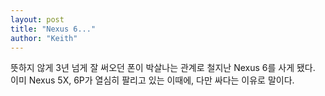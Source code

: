 ```yaml
---
layout: post
title: "Nexus 6..."
author: "Keith"
---
```


뜻하지 않게 3년 넘게 잘 써오던 폰이 박살나는 관계로 철지난 Nexus 6를 사게 됐다. 이미 Nexus 5X, 6P가 열심히 팔리고 있는 이때에, 다만 싸다는 이유로 말이다.

